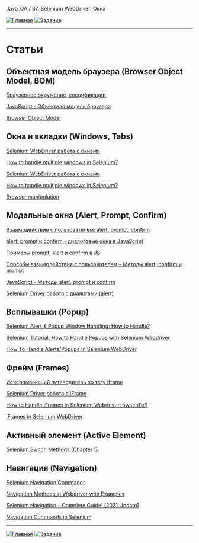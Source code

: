 Java_QA / 07. Selenium WebDriver. Окна

[![Главная](https://img.shields.io/badge/-Главная-aaccee)](README.md)
[![Задание](https://img.shields.io/badge/-Задание-99ffee)](3.%20Задание.md)

***

# Статьи

## Объектная модель браузера (Browser Object Model, BOM)

[Браузерное окружение, спецификации](https://learn.javascript.ru/browser-environment)

[JavaScript - Объектная модель браузера](https://itchief.ru/javascript/bom)

[Browser Object Model](http://ильяалександрович.рф/lec/web/5/1/index.html)

## Окна и вкладки (Windows, Tabs)

[Selenium WebDriver работа с окнами](http://internetka.in.ua/selenium-webdriver-window/)

[How to handle multiple windows in Selenium?](https://www.toolsqa.com/selenium-webdriver/window-handle-in-selenium/)

[Selenium WebDriver работа с окнами](http://internetka.in.ua/selenium-webdriver-window/)

[How to handle multiple windows in Selenium?](https://www.browserstack.com/guide/handle-multiple-windows-in-selenium)

[Browser manipulation](https://www.selenium.dev/documentation/en/webdriver/browser_manipulation/)

## Модальные окна (Alert, Prompt, Confirm)

[Взаимодействие с пользователем: alert, prompt, confirm](https://learn.javascript.ru/uibasic)

[alert, prompt и confirm - диалоговые окна в JavaScript](https://itchief.ru/javascript/alert-prompt-confirm)

[Примеры prompt, alert и confirm в JS](https://myrusakov.ru/js-prompt.html)

[Способы взаимодействия с пользователем – Методы alert, confirm и prompt](https://www.webpupil.ru/javascript_view.php?id=215)

[JavaScript - Методы alert, prompt и confirm](https://itchief.ru/javascript/alert-prompt-confirm)

[Selenium Driver работа c диалогами (alert)](http://internetka.in.ua/selenium-driver-aler/)

## Всплывашки (Popup)

[Selenium Alert & Popup Window Handling: How to Handle?](https://www.guru99.com/alert-popup-handling-selenium.html)

[Selenium Tutorial: How to Handle Popups with Selenium Webdriver](https://huddle.eurostarsoftwaretesting.com/how-to-selenium-popups-with-selenium/)

[How To Handle Alerts/Popups In Selenium WebDriver](https://www.softwaretestinghelp.com/handle-alerts-popups-selenium-webdriver-selenium-tutorial-16/)

## Фрейм (Frames)

[Исчерпывающий путеводитель по тегу iframe](https://habr.com/ru/post/488516/)

[Selenium Driver работа с iFrame](http://internetka.in.ua/selenium-driver-iframe/)

[How to Handle iFrames in Selenium Webdriver: switchTo()](https://www.guru99.com/handling-iframes-selenium.html)

[iFrames in Selenium WebDriver](https://www.toolsqa.com/selenium-webdriver/handle-iframes-in-selenium/)

## Активный элемент (Active Element)

[Selenium Switch Methods (Chapter 5)](https://blog.testproject.io/2020/06/18/selenium-switch-methods-chapter-5/)

## Навигация (Navigation)

[Selenium Navigation Commands](https://www.toolsqa.com/selenium-webdriver/selenium-navigation-commands/)

[Navigation Methods in Webdriver with Examples](https://www.seleniumeasy.com/selenium-tutorials/navigation-methods-webdriver-examples)

[Selenium Navigation – Complete Guide! \[2021 Update\]](https://www.swtestacademy.com/selenium-webdriver-navigation/)

[Navigation Commands in Selenium](https://stqatools.com/selenium-navigation-commands/)

***

[![Главная](https://img.shields.io/badge/-Главная-aaccee)](README.md)
[![Задание](https://img.shields.io/badge/-Задание-99ffee)](3.%20Задание.md)